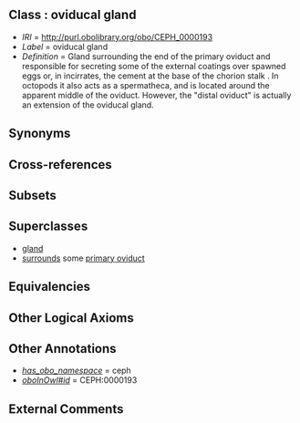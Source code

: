 
## Class : oviducal gland

 * *IRI* = http://purl.obolibrary.org/obo/CEPH_0000193
 * *Label* = oviducal gland
 * *Definition* = Gland surrounding the end of the primary oviduct and responsible for secreting some of the external coatings over spawned eggs or, in incirrates, the cement at the base of the chorion stalk . In octopods it also acts as a spermatheca, and is located around the apparent middle of the oviduct. However, the &quot;distal oviduct&quot; is actually an extension of the oviducal gland. 

## Synonyms


## Cross-references


## Subsets


## Superclasses

 * [gland](../../UBERON/30/UBERON_0002530.md)
 * [surrounds](../../ds/ceph#surrounds.md) some [primary oviduct](../../CEPH/86/CEPH_0000286.md)

## Equivalencies


## Other Logical Axioms


## Other Annotations

 * *[has_obo_namespace](../../ce/oboInOwl#hasOBONamespace.md)* = ceph
 * *[oboInOwl#id](../../id/oboInOwl#id.md)* = CEPH:0000193

## External Comments

